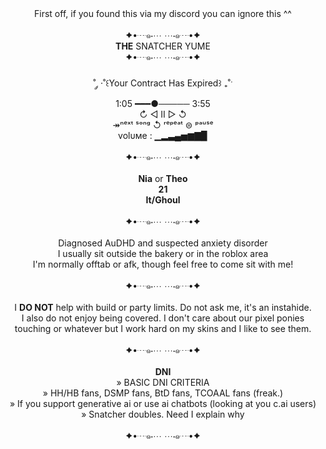 <div align="center">
    First off, if you found this via my discord you can ignore this ^^
</div><br/>
<div align="center">
    ✦•┈๑⋅⋯ ⋯⋅๑┈•✦<br/>
<b>THE</b> SNATCHER YUME<br/>
<div align="center">
    ✦•┈๑⋅⋯ ⋯⋅๑┈•✦
</div><br/>
    ˚ ༘ ·˚꒰Your Contract Has Expired꒱ ₊˚ˑ<br/>
1:05 ━━━●───── 3:55<br/>
           ↻ ◁ II ▷ ↺<br/>
↠ⁿᵉˣᵗ ˢᵒⁿᵍ ↺ ʳᵉᵖᵉᵃᵗ ⊜ ᵖᵃᵘˢᵉ<br/>
volυмe : ▁▂▃▄▅▆▇▉<br/>
</div><br/>
<div align="center">
    ✦•┈๑⋅⋯ ⋯⋅๑┈•✦
</div><br/>
<div align="center">
    <b>Nia</b> or <b>Theo</b><br/>
    <b>21</b><br/>
    <b>It/Ghoul</b><br/>
</div><br/>
<div align="center">
    ✦•┈๑⋅⋯ ⋯⋅๑┈•✦
</div><br/>
<div align="center">
    Diagnosed AuDHD and suspected anxiety disorder<br/>
    I usually sit outside the bakery or in the roblox area<br/>
    I'm normally offtab or afk, though feel free to come sit with me!<br/>
</div><br/>
<div align="center">
    ✦•┈๑⋅⋯ ⋯⋅๑┈•✦
</div><br/>
<div align="center">
    I <b>DO NOT</b> help with build or party limits. Do not ask me, it's an instahide.<br/>
    I also do not enjoy being covered. I don't care about our pixel ponies touching or whatever but I work hard on my skins and I like to see them.
</div><br/>
<div align="center">
    ✦•┈๑⋅⋯ ⋯⋅๑┈•✦
</div><br/>
<div align="center">
    <b>DNI</b><br/>
    » BASIC DNI CRITERIA<br/>
    » HH/HB fans, DSMP fans, BtD fans, TCOAAL fans (freak.)<br/>
    » If you support generative ai or use ai chatbots (looking at you c.ai users)<br/>
    » Snatcher doubles. Need I explain why<br/>
</div><br/>
<div align="center">
    ✦•┈๑⋅⋯ ⋯⋅๑┈•✦
</div><br/>
